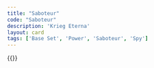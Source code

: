 ```yaml
---
title: "Saboteur"
code: "Saboteur"
description: 'Krieg Eterna'
layout: card
tags: ['Base Set', 'Power', 'Saboteur', 'Spy']
---
```

{{<card-detail-page code="Saboteur" artwork="The Great Fire of London by Josepha Jane Battlehooke (1675)" attr="Herbert Morrison after the Hindenburg Disaster"/>}}